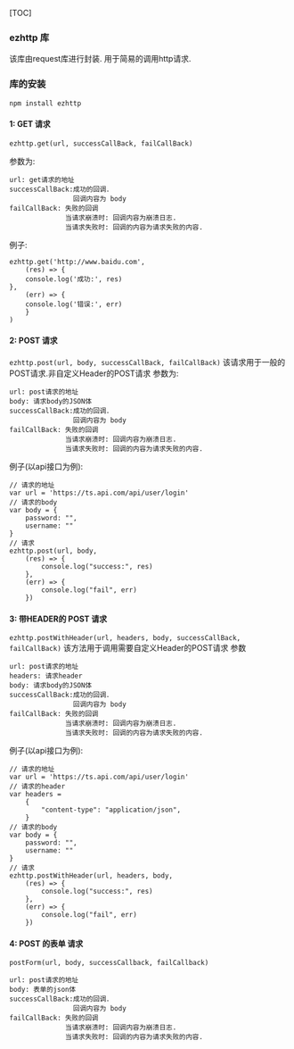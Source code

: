 [TOC]
### ezhttp 库
该库由request库进行封装. 用于简易的调用http请求.

### 库的安装
`npm install ezhttp`

#### 1: GET 请求
`ezhttp.get(url, successCallBack, failCallBack)`

参数为:
```
url: get请求的地址
successCallBack:成功的回调．    
                回调内容为 body
failCallBack: 失败的回调
              当请求崩溃时: 回调内容为崩溃日志. 
              当请求失败时: 回调的内容为请求失败的内容.
```
例子: 
```
ezhttp.get('http://www.baidu.com',
    (res) => {
    console.log('成功:', res)
},
    (err) => {
    console.log('错误:', err)
    }
)
```
#### 2: POST 请求
`ezhttp.post(url, body, successCallBack, failCallBack)`
该请求用于一般的POST请求.非自定义Header的POST请求
参数为:
```
url: post请求的地址
body: 请求body的JSON体
successCallBack:成功的回调．    
                回调内容为 body
failCallBack: 失败的回调
              当请求崩溃时: 回调内容为崩溃日志. 
              当请求失败时: 回调的内容为请求失败的内容.
```
例子(以api接口为例):
```
// 请求的地址
var url = 'https://ts.api.com/api/user/login'
// 请求的body
var body = {
	password: "",
	username: ""
}
// 请求
ezhttp.post(url, body,
    (res) => {
        console.log("success:", res)
    },
    (err) => {
        console.log("fail", err)
    })
```
#### 3: 带HEADER的 POST 请求
`ezhttp.postWithHeader(url, headers, body, successCallBack, failCallBack)`
该方法用于调用需要自定义Header的POST请求
参数
```
url: post请求的地址
headers: 请求header
body: 请求body的JSON体
successCallBack:成功的回调．    
                回调内容为 body
failCallBack: 失败的回调
              当请求崩溃时: 回调内容为崩溃日志. 
              当请求失败时: 回调的内容为请求失败的内容.
```
例子(以api接口为例):
```
// 请求的地址
var url = 'https://ts.api.com/api/user/login'
// 请求的header
var headers = 
    {
        "content-type": "application/json",
    }
// 请求的body
var body = {
	password: "",
	username: ""
}
// 请求
ezhttp.postWithHeader(url, headers, body,
    (res) => {
        console.log("success:", res)
    },
    (err) => {
        console.log("fail", err)
    })
```

#### 4: POST 的表单 请求

`postForm(url, body, successCallback, failCallback)`
```
url: post请求的地址
body: 表单的json体
successCallBack:成功的回调．    
                回调内容为 body
failCallBack: 失败的回调
              当请求崩溃时: 回调内容为崩溃日志. 
              当请求失败时: 回调的内容为请求失败的内容.
```


```

```